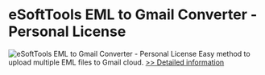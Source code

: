 # eSoftTools EML to Gmail Converter - Personal License
![eSoftTools EML to Gmail Converter - Personal License](https://mycommerce.akamaized.net/api/pimages/P300971990/BIG/300971990.PNG)
Easy method to upload multiple EML files to Gmail cloud.
[>> Detailed information](https://secure.shareit.com/shareit/product.html?productid=300971990&affiliateid=200057808)